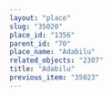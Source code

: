 ```yaml
---
layout: "place"
slug: "35020"
place_id: "1356"
parent_id: "70"
place_name: "Adabilu"
related_objects: "2307"
title: "Adabilu"
previous_item: "35023"
---
```

